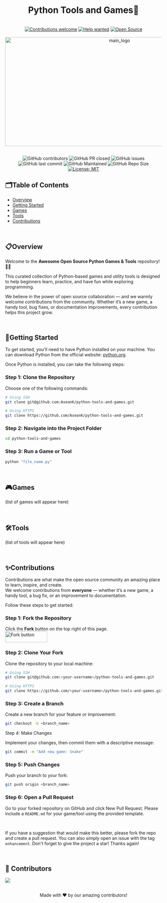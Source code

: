 
<h1 align="center">Python Tools and Games🐍</h1>
<br />
<!----------------Badge-------------->
<div align="center">

<a href="https://github.com/AseanK/python-tools-and-games/issues" target="_blank">
<img src="https://img.shields.io/badge/Contributions-Welcome-3776AB?style=for-the-badge&logo=github" alt="Contributions welcome" /></a>
<a href="https://github.com/AseanK/python-tools-and-games/issues?q=is%3Aissue+is%3Aopen+label%3A%22help+wanted%22" target="_blank">
  <img src="https://img.shields.io/badge/Help%20Wanted-FFD43B?style=for-the-badge&logo=github" alt="Help wanted" /></a>
<a href="https://github.com/AseanK/python-tools-and-games" target="_blank">
  <img src="https://img.shields.io/badge/Open%20Source-2B2D42?style=for-the-badge&logo=python&logoColor=white" alt="Open Source" /></a>

</div>
<!----------------Badge END-------------->

<br />

<!----------------Main Logo--------------->
<div align="center">
  <img src="https://github.com/user-attachments/assets/cf0904b9-91ae-435b-b725-5aaaf76b53f7" width = "720px" height = "350px" alt="main_logo" />
</div>
<!----------------Main Logo Ends--------------->

<br />

  <!----------------Badge-------------->
<div align="center">
 
![GitHub contributors](https://img.shields.io/github/contributors/AseanK/python-tools-and-games?style=flat&color=3776AB)
![GitHub PR closed](https://img.shields.io/github/issues-pr-closed-raw/AseanK/python-tools-and-games?style=flat&color=2B2D42)
![GitHub issues](https://img.shields.io/github/issues-raw/AseanK/python-tools-and-games?style=flat&color=3776AB)
![GitHub last commit](https://img.shields.io/github/last-commit/AseanK/python-tools-and-games?style=flat&color=2B2D42)
![GitHub Maintained](https://img.shields.io/badge/maintained-yes-FFD43B.svg?style=flat)
![GitHub Repo Size](https://img.shields.io/github/repo-size/AseanK/python-tools-and-games?style=flat&color=2B2D42)
[![License: MIT](https://img.shields.io/badge/License-MIT-FFD43B.svg)](https://opensource.org/licenses/MIT)

</div>
  <!----------------Badge END-------------->


## 🗂️Table of Contents
- [Overview](#overview)
- [Getting Started](#-getting-started)
- [Games](#-games)
- [Tools](#️-tools)
- [Contributions](#contributions)

<br />

## 📋Overview
Welcome to the **Awesome Open Source Python Games & Tools** repository! 🐍🚀 

This curated collection of Python-based games and utility tools is designed to help beginners learn, practice, and have fun while exploring programming. 

We believe in the power of open source collaboration — and we warmly welcome contributions from the community. Whether it’s a new game, a handy tool, bug fixes, or documentation improvements, every contribution helps this project grow. 

<br />

## 🍄Getting Started 
To get started, you'll need to have Python installed on your machine. You can download Python from the official website: [python.org](https://www.python.org/).

Once Python is installed, you can take the following steps:

### Step 1: Clone the Repository  
Choose one of the following commands:  

```bash
# Using SSH
git clone git@github.com:AseanK/python-tools-and-games.git

# Using HTTPS
git clone https://github.com/AseanK/python-tools-and-games.git

```

### Step 2: Navigate into the Project Folder

```bash
cd python-tools-and-games
```

### Step 3: Run a Game or Tool

```bash
python "file_name.py"
```
<br />

## 🎮Games
<!--GAMES_START-->
(list of games will appear here)
<!--GAMES_END-->
<br />


## 🛠️Tools
<!--TOOLS_START-->
(list of tools will appear here)
<!--TOOLS_END-->

<br />

## ✨Contributions
Contributions are what make the open source community an amazing place to learn, inspire, and create.  
We welcome contributions from **everyone** — whether it’s a new game, a handy tool, a bug fix, or an improvement to documentation.  

Follow these steps to get started:

### Step 1: Fork the Repository
Click the **Fork** button on the top right of this page.  
<img src="/images/fork.png" width="135" height="35" alt="Fork button">

### Step 2: Clone Your Fork
Clone the repository to your local machine:

```bash
# Using SSH
git clone git@github.com:<your-username>/python-tools-and-games.git

# Using HTTPS
git clone https://github.com/<your-username>/python-tools-and-games.git
```

### Step 3: Create a Branch

Create a new branch for your feature or improvement:
```bash
git checkout -b <branch_name>
```
Step 4: Make Changes

Implement your changes, then commit them with a descriptive message:

```bash
git commit -m "Add new game: Snake"
```

### Step 5: Push Changes

Push your branch to your fork:

```bash
git push origin <branch_name>
```

### Step 6: Open a Pull Request

Go to your forked repository on GitHub and click New Pull Request.
Please include a `README.md` for your game/tool using the provided template.

<br />

If you have a suggestion that would make this better, please fork the repo and create a pull request. You can also simply open an issue with the tag `enhancement`.
Don't forget to give the project a star! Thanks again!

<br />

## :raised_hands: Contributors

<a href="https://github.com/AseanK/python-tools-and-games/graphs/contributors">
  <img src="https://contrib.rocks/image?repo=AseanK/python-tools-and-games" />
</a>

<br />
<br />

<p align="center">Made with ❤️ by our amazing contributors!</p>

